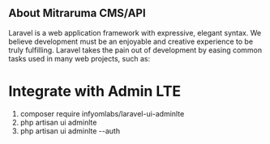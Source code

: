 ## About Mitraruma CMS/API

Laravel is a web application framework with expressive, elegant syntax. We believe development must be an enjoyable and creative experience to be truly fulfilling. Laravel takes the pain out of development by easing common tasks used in many web projects, such as:

# Integrate with Admin LTE
1. composer require infyomlabs/laravel-ui-adminlte
2. php artisan ui adminlte 
3. php artisan ui adminlte --auth